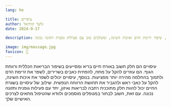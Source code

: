 ```yaml
---
lang: he 

title: עיסויים
author: גלעד קותיאל
date: 2024-9-17

description: עיסויים תורמים לשיפור הבריאות על ידי הקלה על מתח וכאבים, שיפור זרימת הדם ואיכות השינה, ומשלבים טוב עם פעילות גופנית ותזונה נכונה.

image: img/massage.jpg
favicon: 💆
---
```


עיסויים הם חלק חשוב באורח חיים בריא ומסייעים בשיפור הבריאות הכללית ורווחת הגוף. הם עוזרים להקל על מתח, להפחית כאבים בשרירים, לשפר את זרימת הדם ולתמוך בהחלמה מהירה יותר מפציעות. בנוסף, עיסויים יכולים לשפר את איכות השינה, להקל על כאבי ראש ולהגביר את תחושת הרווחה הנפשית. שילוב של עיסויים בשגרת החיים יכול להוות חלק מתוכנית רחבה לבריאות ואיזון, יחד עם פעילות גופנית ותזונה נכונה. עם זאת, חשוב לבחור במטפלים מוסמכים ולוודא שהטיפול מתאים לצרכים האישיים שלך.
